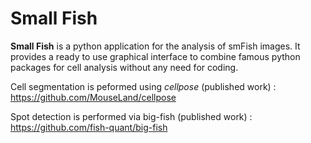 # Small Fish
**Small Fish** is a python application for the analysis of smFish images. It provides a ready to use graphical interface to combine famous python packages for cell analysis without any need for coding.

Cell segmentation is peformed using *cellpose* (published work) : https://github.com/MouseLand/cellpose

Spot detection is performed via big-fish (published work) : https://github.com/fish-quant/big-fish

